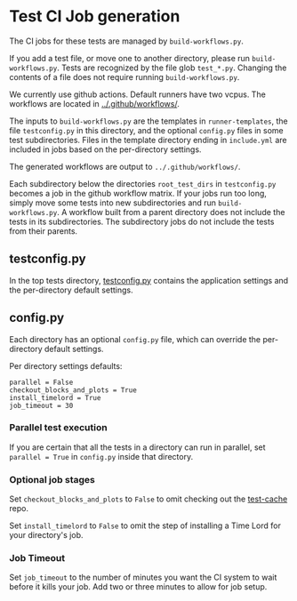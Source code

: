 # Test CI Job generation

The CI jobs for these tests are managed by `build-workflows.py`.

If you add a test file, or move one to another directory, please run `build-workflows.py`.
Tests are recognized by the file glob `test_*.py`.
Changing the contents of a file does not require running `build-workflows.py`.

We currently use github actions. Default runners have two vcpus.
The workflows are located in [../.github/workflows/](https://github.com/CryptoDoge-Network/cryptodoge/tree/main/.github/workflows).

The inputs to `build-workflows.py` are the templates in `runner-templates`, the file `testconfig.py` in this directory, and the optional `config.py` files in some test subdirectories.
Files in the template directory ending in `include.yml` are included in jobs based on the per-directory settings.

The generated workflows are output to `../.github/workflows/`.

Each subdirectory below the directories `root_test_dirs` in `testconfig.py` becomes a job in the github workflow matrix.
If your jobs run too long, simply move some tests into new subdirectories and run `build-workflows.py`.
A workflow built from a parent directory does not include the tests in its subdirectories.
The subdirectory jobs do not include the tests from their parents.

## testconfig.py

In the top tests directory, [testconfig.py](https://github.com/CryptoDoge-Network/cryptodoge/tree/main/tests/testconfig.py)
contains the application settings and the per-directory default settings.

## config.py

Each directory has an optional `config.py` file, which can override the per-directory default settings.

Per directory settings defaults:

```
parallel = False
checkout_blocks_and_plots = True
install_timelord = True
job_timeout = 30
```

### Parallel test execution

If you are certain that all the tests in a directory can run in parallel, set `parallel = True` in `config.py` inside that directory.

### Optional job stages

Set `checkout_blocks_and_plots` to `False` to omit checking out the [test-cache](https://github.com/CryptoDoge-Network/test-cache) repo.

Set `install_timelord` to `False` to omit the step of installing a Time Lord for your directory's job.

### Job Timeout

Set `job_timeout` to the number of minutes you want the CI system to wait before it kills your job.
Add two or three minutes to allow for job setup.
